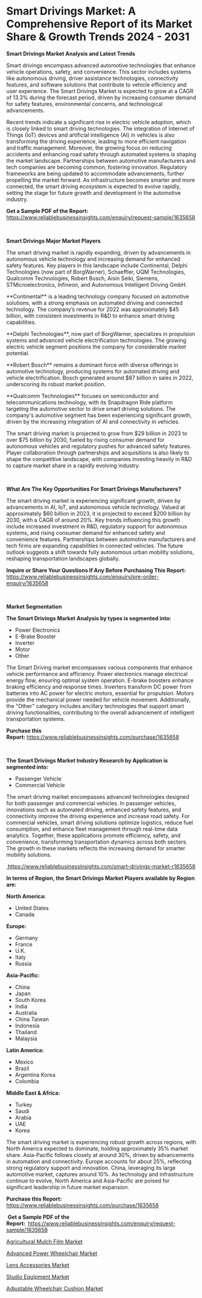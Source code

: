 <p><h1>Smart Drivings Market: A Comprehensive Report of its Market Share & Growth Trends 2024 - 2031</h1></p><p><strong>Smart Drivings Market Analysis and Latest Trends</strong></p>
<p><p>Smart drivings encompass advanced automotive technologies that enhance vehicle operations, safety, and convenience. This sector includes systems like autonomous driving, driver assistance technologies, connectivity features, and software solutions that contribute to vehicle efficiency and user experience. The Smart Drivings Market is expected to grow at a CAGR of 13.3% during the forecast period, driven by increasing consumer demand for safety features, environmental concerns, and technological advancements.</p><p>Recent trends indicate a significant rise in electric vehicle adoption, which is closely linked to smart driving technologies. The integration of Internet of Things (IoT) devices and artificial intelligence (AI) in vehicles is also transforming the driving experience, leading to more efficient navigation and traffic management. Moreover, the growing focus on reducing accidents and enhancing road safety through automated systems is shaping the market landscape. Partnerships between automotive manufacturers and tech companies are becoming common, fostering innovation. Regulatory frameworks are being updated to accommodate advancements, further propelling the market forward. As infrastructure becomes smarter and more connected, the smart driving ecosystem is expected to evolve rapidly, setting the stage for future growth and development in the automotive industry.</p></p>
<p><strong>Get a Sample PDF of the Report:&nbsp;</strong> <a href="https://www.reliablebusinessinsights.com/enquiry/request-sample/1635658">https://www.reliablebusinessinsights.com/enquiry/request-sample/1635658</a></p>
<p>&nbsp;</p>
<p><strong>Smart Drivings Major Market Players</strong></p>
<p><p>The smart driving market is rapidly expanding, driven by advancements in autonomous vehicle technology and increasing demand for enhanced safety features. Key players in this landscape include Continental, Delphi Technologies (now part of BorgWarner), Schaeffler, UQM Technologies, Qualcomm Technologies, Robert Bosch, Aisin Seiki, Siemens, STMicroelectronics, Infineon, and Autonomous Intelligent Driving GmbH.</p><p>**Continental** is a leading technology company focused on automotive solutions, with a strong emphasis on automated driving and connected technology. The company’s revenue for 2022 was approximately $45 billion, with consistent investments in R&D to enhance smart driving capabilities.</p><p>**Delphi Technologies**, now part of BorgWarner, specializes in propulsion systems and advanced vehicle electrification technologies. The growing electric vehicle segment positions the company for considerable market potential.</p><p>**Robert Bosch** remains a dominant force with diverse offerings in automotive technology, producing systems for automated driving and vehicle electrification. Bosch generated around $87 billion in sales in 2022, underscoring its robust market position.</p><p>**Qualcomm Technologies** focuses on semiconductor and telecommunications technology, with its Snapdragon Ride platform targeting the automotive sector to drive smart driving solutions. The company's automotive segment has been experiencing significant growth, driven by the increasing integration of AI and connectivity in vehicles.</p><p>The smart driving market is projected to grow from $29 billion in 2023 to over $75 billion by 2030, fueled by rising consumer demand for autonomous vehicles and regulatory pushes for advanced safety features. Player collaboration through partnerships and acquisitions is also likely to shape the competitive landscape, with companies investing heavily in R&D to capture market share in a rapidly evolving industry.</p></p>
<p>&nbsp;</p>
<p><strong>What Are The Key Opportunities For Smart Drivings Manufacturers?</strong></p>
<p><p>The smart driving market is experiencing significant growth, driven by advancements in AI, IoT, and autonomous vehicle technology. Valued at approximately $60 billion in 2023, it is projected to exceed $200 billion by 2030, with a CAGR of around 20%. Key trends influencing this growth include increased investment in R&D, regulatory support for autonomous systems, and rising consumer demand for enhanced safety and convenience features. Partnerships between automotive manufacturers and tech firms are expanding capabilities in connected vehicles. The future outlook suggests a shift towards fully autonomous urban mobility solutions, reshaping transportation landscapes globally.</p></p>
<p><strong>Inquire or Share Your Questions If Any Before Purchasing This Report:</strong> <a href="https://www.reliablebusinessinsights.com/enquiry/pre-order-enquiry/1635658">https://www.reliablebusinessinsights.com/enquiry/pre-order-enquiry/1635658</a></p>
<p>&nbsp;</p>
<p><strong>Market Segmentation</strong></p>
<p><strong>The Smart Drivings Market Analysis by types is segmented into:</strong></p>
<p><ul><li>Power Electronics</li><li>E-Brake Booster</li><li>Inverter</li><li>Motor</li><li>Other</li></ul></p>
<p><p>The Smart Driving market encompasses various components that enhance vehicle performance and efficiency. Power electronics manage electrical energy flow, ensuring optimal system operation. E-brake boosters enhance braking efficiency and response times. Inverters transform DC power from batteries into AC power for electric motors, essential for propulsion. Motors provide the mechanical power needed for vehicle movement. Additionally, the "Other" category includes ancillary technologies that support smart driving functionalities, contributing to the overall advancement of intelligent transportation systems.</p></p>
<p><strong>Purchase this Report:&nbsp;</strong><a href="https://www.reliablebusinessinsights.com/purchase/1635658">https://www.reliablebusinessinsights.com/purchase/1635658</a></p>
<p>&nbsp;</p>
<p><strong>The Smart Drivings Market Industry Research by Application is segmented into:</strong></p>
<p><ul><li>Passenger Vehicle</li><li>Commercial Vehicle</li></ul></p>
<p><p>The smart driving market encompasses advanced technologies designed for both passenger and commercial vehicles. In passenger vehicles, innovations such as automated driving, enhanced safety features, and connectivity improve the driving experience and increase road safety. For commercial vehicles, smart driving solutions optimize logistics, reduce fuel consumption, and enhance fleet management through real-time data analytics. Together, these applications promote efficiency, safety, and convenience, transforming transportation dynamics across both sectors. The growth in these markets reflects the increasing demand for smarter mobility solutions.</p></p>
<p><a href="https://www.reliablebusinessinsights.com/smart-drivings-market-r1635658">&nbsp;https://www.reliablebusinessinsights.com/smart-drivings-market-r1635658</a></p>
<p><strong>In terms of Region, the Smart Drivings Market Players available by Region are:</strong></p>
<p>
    <p> <strong> North America: </strong>
        <ul>
            <li>United States</li>
            <li>Canada</li>
        </ul>
        </p> 
    <p> <strong> Europe: </strong>
        <ul>
            <li>Germany</li>
            <li>France</li>
            <li>U.K.</li>
            <li>Italy</li>
            <li>Russia</li>
        </ul>
        </p> 
    <p> <strong> Asia-Pacific: </strong>
        <ul>
            <li>China</li>
            <li>Japan</li>
            <li>South Korea</li>
            <li>India</li>
            <li>Australia</li>
            <li>China Taiwan</li>
            <li>Indonesia</li>
            <li>Thailand</li>
            <li>Malaysia</li>
        </ul>
        </p> 
    <p> <strong> Latin America: </strong>
        <ul>
            <li>Mexico</li>
            <li>Brazil</li>
            <li>Argentina Korea</li>
            <li>Colombia</li>
        </ul>
        </p> 
    <p> <strong> Middle East & Africa: </strong>
        <ul>
            <li>Turkey</li>
            <li>Saudi</li>
            <li>Arabia</li>
            <li>UAE</li>
            <li>Korea</li>
        </ul>
    </p>
    </p>
<p><p>The smart driving market is experiencing robust growth across regions, with North America expected to dominate, holding approximately 35% market share. Asia-Pacific follows closely at around 30%, driven by advancements in automation and connectivity. Europe accounts for about 25%, reflecting strong regulatory support and innovation. China, leveraging its large automotive market, captures around 10%. As technology and infrastructure continue to evolve, North America and Asia-Pacific are poised for significant leadership in future market expansion.</p></p>
<p><strong>Purchase this Report: </strong><a href="https://www.reliablebusinessinsights.com/purchase/1635658">https://www.reliablebusinessinsights.com/purchase/1635658</a></p>
<p>&nbsp;<strong>Get a Sample PDF of the Report:&nbsp;&nbsp;</strong><a href="https://www.reliablebusinessinsights.com/enquiry/request-sample/1635658">https://www.reliablebusinessinsights.com/enquiry/request-sample/1635658</a></p>
<p><strong></strong></p>
<p><p><a href="https://www.linkedin.com/pulse/what-current-future-prospects-agricultural-mulch-film-market-bbqge?trackingId=o6TOwAJYSWWQ8YXNybmiCA%3D%3D">Agricultural Mulch Film Market</a></p><p><a href="https://medium.com/@krisnarada6677e/what-is-influencing-the-future-of-advanced-power-wheelchair-5f7da472a0f2">Advanced Power Wheelchair Market</a></p><p><a href="https://issuu.com/reportprime-2/docs/lens-accessories-market-size-2030.p_80f5cdf1e1bc10">Lens Accessories Market</a></p><p><a href="https://issuu.com/reportprime-2/docs/studio-equipment-market-size-2030.p_ebea9d821b9243">Studio Equipment Market</a></p><p><a href="https://medium.com/@krisnarada6677e/adjustable-wheelchair-cushion-market-forecast-global-market-trends-and-analysis-from-2024-to-2031-e16b5926a3ca?postPublishedType=repub">Adjustable Wheelchair Cushion Market</a></p></p>